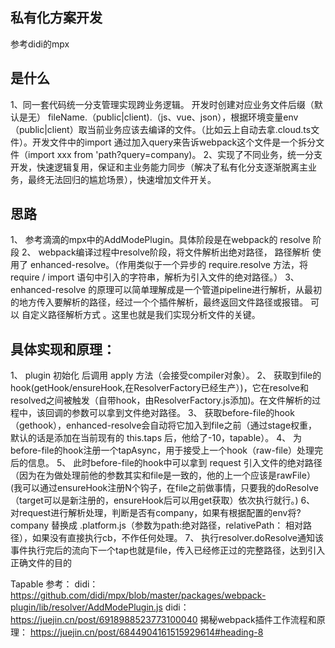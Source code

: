 ## 私有化方案开发


参考didi的mpx

## 是什么
1、同一套代码统一分支管理实现跨业务逻辑。 开发时创建对应业务文件后缀（默认是无） fileName.（public|client).（js、vue、json），根据环境变量env（public|client）取当前业务应该去编译的文件。（比如云上自动去拿.cloud.ts文件）。开发文件中的import 通过加入query来告诉webpack这个文件是一个拆分文件（import xxx from 'path?query=company)。
2、实现了不同业务，统一分支开发，快速逻辑复用，保证和主业务能力同步（解决了私有化分支逐渐脱离主业务，最终无法回归的尴尬场景），快速增加文件开关。

## 思路
1、 参考滴滴的mpx中的AddModePlugin。具体阶段是在webpack的 resolve 阶段 
2、 webpack编译过程中resolve阶段，将文件解析出绝对路径， 路径解析 使用了 enhanced-resolve。（作用类似于一个异步的 require.resolve 方法，将 require / import 语句中引入的字符串，解析为引入文件的绝对路径。）
3、 enhanced-resolve 的原理可以简单理解成是一个管道pipeline进行解析，从最初的地方传入要解析的路径，经过一个个插件解析，最终返回文件路径或报错。 可以 自定义路径解析方式 。这里也就是我们实现分析文件的关键。

## 具体实现和原理：
1、 plugin 初始化 后调用 apply 方法（会接受compiler对象）。
2、 获取到file的hook(getHook/ensureHook,在ResolverFactory已经生产）)，它在resolve和resolved之间被触发（自带hook，由ResolverFactory.js添加)。在文件解析的过程中，该回调的参数可以拿到文件绝对路径。
3、 获取before-file的hook（gethook），enhanced-resolve会自动将它加入到file之前（通过stage权重，默认的话是添加在当前现有的 this.taps 后，他给了-10，tapable）。
4、 为before-file的hook注册一个tapAsync，用于接受上一个hook（raw-file）处理完后的信息。
5、 此时before-file的hook中可以拿到 request 引入文件的绝对路径（因为在为做处理前他的参数其实和file是一致的，他的上一个应该是rawFile）(我可以通过ensureHook注册N个钩子，在file之前做事情，只要我的doResolve（target可以是新注册的，ensureHook后可以用get获取）依次执行就行。)
6、 对request进行解析处理，判断是否有company，如果有根据配置的env将?company 替换成 .platform.js（参数为path:绝对路径，relativePath： 相对路径），如果没有直接执行cb，不作任何处理。
7、 执行resolver.doResolve通知该事件执行完后的流向下一个tap也就是file，传入已经修正过的完整路径，达到引入正确文件的目的

Tapable
参考：
didi： https://github.com/didi/mpx/blob/master/packages/webpack-plugin/lib/resolver/AddModePlugin.js
didi： https://juejin.cn/post/6918988523773100040
揭秘webpack插件工作流程和原理： https://juejin.cn/post/6844904161515929614#heading-8